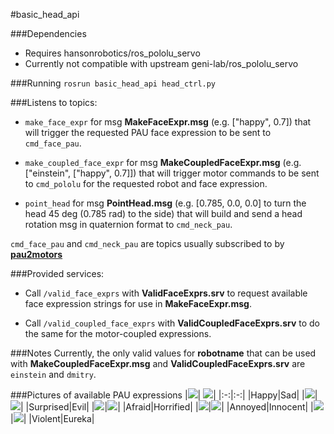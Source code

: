 #basic_head_api

###Dependencies
+ Requires hansonrobotics/ros_pololu_servo
+ Currently not compatible with upstream geni-lab/ros_pololu_servo

###Running
   `rosrun basic_head_api head_ctrl.py`

###Listens to topics:
+ `make_face_expr` for msg **MakeFaceExpr.msg** (e.g. ["happy", 0.7])
   that will trigger the requested PAU face expression to be sent to
   `cmd_face_pau`.

+ `make_coupled_face_expr` for msg **MakeCoupledFaceExpr.msg** (e.g.
   ["einstein", ["happy", 0.7]]) that will trigger motor commands to
   be sent to `cmd_pololu` for the requested robot and face expression.

+ `point_head` for msg **PointHead.msg** (e.g. [0.785, 0.0, 0.0] to
   turn the head 45 deg (0.785 rad) to the side) that will build and
   send a head rotation msg in quaternion format to `cmd_neck_pau`.

`cmd_face_pau` and `cmd_neck_pau` are topics usually subscribed to
by [**pau2motors**](https://github.com/hansonrobotics/pau2motors)

###Provided services:
+ Call `/valid_face_exprs` with **ValidFaceExprs.srv** to request
  available face expression strings for use in **MakeFaceExpr.msg**.

+ Call `/valid_coupled_face_exprs` with **ValidCoupledFaceExprs.srv** 
  to do the same for the motor-coupled expressions.

###Notes
Currently, the only valid values for **robotname** that can be used with
**MakeCoupledFaceExpr.msg** and **ValidCoupledFaceExprs.srv**
are `einstein` and `dmitry`.

###Pictures of available PAU expressions
|![](https://raw.githubusercontent.com/hansonrobotics/basic_head_api/master/src/config/01-happy.png)| ![](https://raw.githubusercontent.com/hansonrobotics/basic_head_api/master/src/config/02-sad.png)|
|:-:|:-:|
|Happy|Sad|
|![](https://raw.githubusercontent.com/hansonrobotics/basic_head_api/master/src/config/03-surprised.png)|![](https://raw.githubusercontent.com/hansonrobotics/basic_head_api/master/src/config/04-evil.png)|
|Surprised|Evil|
|![](https://raw.githubusercontent.com/hansonrobotics/basic_head_api/master/src/config/05-afraid.png)|![](https://raw.githubusercontent.com/hansonrobotics/basic_head_api/master/src/config/06-horrified.png)|
|Afraid|Horrified|
|![](https://raw.githubusercontent.com/hansonrobotics/basic_head_api/master/src/config/07-annoyed.png)|![](https://raw.githubusercontent.com/hansonrobotics/basic_head_api/master/src/config/08-innocent.png)|
|Annoyed|Innocent|
|![](https://raw.githubusercontent.com/hansonrobotics/basic_head_api/master/src/config/09-violent.png)|![](https://raw.githubusercontent.com/hansonrobotics/basic_head_api/master/src/config/10-eureka.png)|
|Violent|Eureka|
